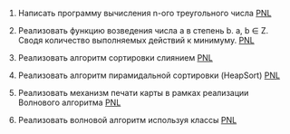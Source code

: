 1. Написать программу вычисления n-ого треугольного числа
[PNL](ext01.java)

2. Реализовать функцию возведения числа а в степень b. a, b ∈ Z. Сводя количество выполняемых действий к минимуму. 
[PNL](ext02.java)

3. Реализовать алгоритм сортировки слиянием
[PNL](ext03.java)

4. Реализовать алгоритм пирамидальной сортировки (HeapSort)
[PNL](ext04.java)

5. Реализовать механизм печати карты в рамках реализации Волнового алгоритма
[PNL](ext05.java)

6. Реализовать волновой алгоритм используя классы
[PNL](ext06.java)